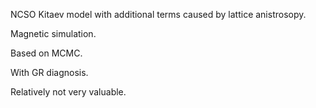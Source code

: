 NCSO Kitaev model with additional terms caused by lattice anistrosopy.

Magnetic simulation.

Based on MCMC.

With GR diagnosis.



Relatively not very valuable.